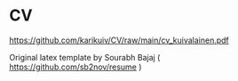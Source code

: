 # CV

https://github.com/karikuiv/CV/raw/main/cv_kuivalainen.pdf

Original latex template by Sourabh Bajaj ( https://github.com/sb2nov/resume )
